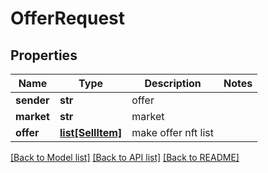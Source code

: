# OfferRequest

## Properties
Name | Type | Description | Notes
------------ | ------------- | ------------- | -------------
**sender** | **str** | offer | 
**market** | **str** | market | 
**offer** | [**list[SellItem]**](SellItem.md) | make offer nft list | 

[[Back to Model list]](../README.md#documentation-for-models) [[Back to API list]](../README.md#documentation-for-api-endpoints) [[Back to README]](../README.md)


